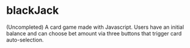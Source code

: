 # blackJack
(Uncompleted) A card game made with Javascript. Users have an initial balance and can choose bet amount via three buttons that trigger card auto-selection.
